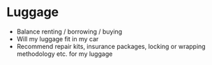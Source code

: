 # Luggage

- Balance renting / borrowing / buying
- Will my luggage fit in my car
- Recommend repair kits, insurance packages, locking or wrapping methodology etc. for my luggage
